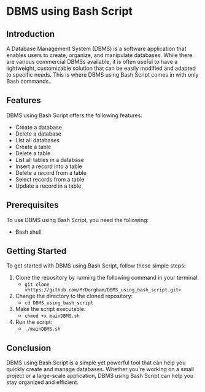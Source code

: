 # DBMS using Bash Script

## Introduction

A Database Management System (DBMS) is a software application that enables users to create, organize, and manipulate databases. While there are various commercial DBMSs available, it is often useful to have a lightweight, customizable solution that can be easily modified and adapted to specific needs. This is where DBMS using Bash Script comes in with only Bash commands..

## Features

DBMS using Bash Script offers the following features:

- Create a database
- Delete a database
- List all databases
- Create a table
- Delete a table
- List all tables in a database
- Insert a record into a table
- Delete a record from a table
- Select records from a table
- Update a record in a table

## Prerequisites

To use DBMS using Bash Script, you need the following:

- Bash shell

## Getting Started

To get started with DBMS using Bash Script, follow these simple steps:

1. Clone the repository by running the following command in your terminal:
    - `git clone <https://github.com/MrDorgham/DBMS_using_bash_script.git>`
2. Change the directory to the cloned repository:
    - `cd DBMS_using_bash_script`
3. Make the script executable:
    - `chmod +x mainDBMS.sh`
4. Run the script:
    - `./mainDBMS.sh`

## Conclusion

DBMS using Bash Script is a simple yet powerful tool that can help you quickly create and manage databases. Whether you're working on a small project or a large-scale application, DBMS using Bash Script can help you stay organized and efficient.
